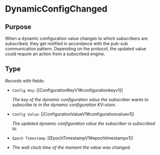 # DynamicConfigChanged

## Purpose

When a dynamic configuration value changes to which subscribers are subscribed, 
they get notified in accordance with the pub-sub communication pattern. 
Depending on the protocol, the updated value could require an action from a subscribed engine. 

## Type

<!-- ANCHOR: type -->
<div class="type">

*Records* with fields:
- `Config Key`: [[ConfigurationKeyV1#configurationkeyv1]]

  *The key of the dynamic configuration value the subscriber wants to subscribe to in the dynamic configuration KV-store.*

- `Config Value`: [[ConfigurationValueV1#configurationvaluev1]]

  *The updated dynamic configuration value the subscriber is subscribed to.*

- `Epoch Timestamp`: [[EpochTimestampV1#epochtimestampv1]]
- 
  *The wall clock time of the moment the value was changed.*

</div>
<!-- ANCHOR_END: type -->
